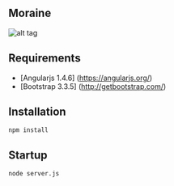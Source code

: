 ## Moraine

![alt tag](https://c1.staticflickr.com/3/2087/2438503528_c8d491977e.jpg)


## Requirements
 * [Angularjs 1.4.6] (https://angularjs.org/)
 * [Bootstrap 3.3.5] (http://getbootstrap.com/)


## Installation
```
npm install
```

## Startup
```
node server.js
```
